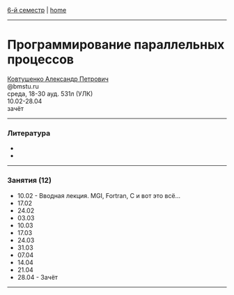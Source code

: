 [6-й семестр](https://github.com/dKosarevsky/iu7/blob/master/2021_6_sem.md) | [home](https://github.com/dKosarevsky/iu7)
____________________________________
# Программирование параллельных процессов
[Ковтушенко Александр Петрович](https://studizba.com/hs/151-mgtu-im-baumana/teachers/4-kafedra-iu-7-programmnoe-obespechenie-je/202-kovtushenko-aleksandr-petrovich.html) \
@bmstu.ru \
среда, 18-30 ауд. 531л (УЛК)\
10.02-28.04 \
зачёт
____________________________________
### Литература

* []()
* []()
____________________________________
### Занятия (12)

* 10.02 - Вводная лекция. MGI, Fortran, C и вот это всё...
* 17.02
* 24.02
* 03.03
* 10.03
* 17.03
* 24.03
* 31.03
* 07.04
* 14.04
* 21.04
* 28.04 - Зачёт
____________________________________
